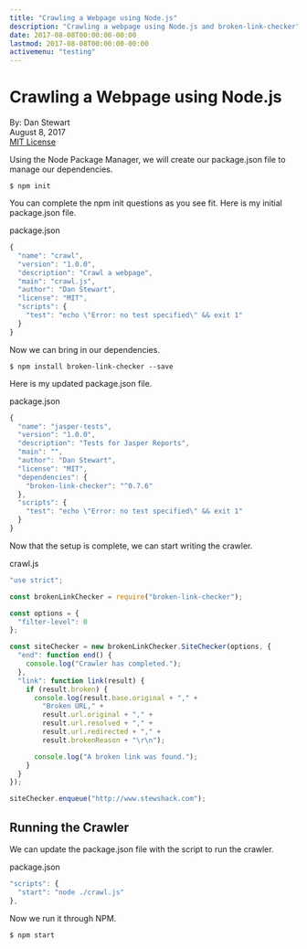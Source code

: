 ```yaml
---
title: "Crawling a Webpage using Node.js"
description: "Crawling a webpage using Node.js and broken-link-checker"
date: 2017-08-08T00:00:00-00:00
lastmod: 2017-08-08T00:00:00-00:00
activemenu: "testing"
---
```


# Crawling a Webpage using Node.js

By: Dan Stewart\
August 8, 2017\
[MIT License](https://mit-license.org)

Using the Node Package Manager, we will create our package.json file to manage our dependencies.

```shell
$ npm init
```

You can complete the npm init questions as you see fit. Here is my initial package.json file.

package.json

```javascript
{
  "name": "crawl",
  "version": "1.0.0",
  "description": "Crawl a webpage",
  "main": "crawl.js", 
  "author": "Dan Stewart",
  "license": "MIT",
  "scripts": {
    "test": "echo \"Error: no test specified\" && exit 1"
  }
}
```

Now we can bring in our dependencies.

```shell
$ npm install broken-link-checker --save
```

Here is my updated package.json file.

package.json

```javascript
{
  "name": "jasper-tests",
  "version": "1.0.0",
  "description": "Tests for Jasper Reports",
  "main": "",
  "author": "Dan Stewart",
  "license": "MIT", 
  "dependencies": {
    "broken-link-checker": "^0.7.6"
  },
  "scripts": {
    "test": "echo \"Error: no test specified\" && exit 1"
  }
}
```		

Now that the setup is complete, we can start writing the crawler.

crawl.js

```javascript
"use strict";

const brokenLinkChecker = require("broken-link-checker");

const options = {
  "filter-level": 0
};

const siteChecker = new brokenLinkChecker.SiteChecker(options, {
  "end": function end() {
    console.log("Crawler has completed.");
  },
  "link": function link(result) {
    if (result.broken) {
      console.log(result.base.original + "," +
        "Broken URL," +
        result.url.original + "," +
        result.url.resolved + "," +
        result.url.redirected + "," +
        result.brokenReason + "\r\n");

      console.log("A broken link was found.");
    }
  }
});

siteChecker.enqueue("http://www.stewshack.com");
```

## Running the Crawler

We can update the package.json file with the script to run the crawler.

package.json

```javascript
"scripts": {
  "start": "node ./crawl.js"
},
```

Now we run it through NPM.

```shell
$ npm start
```